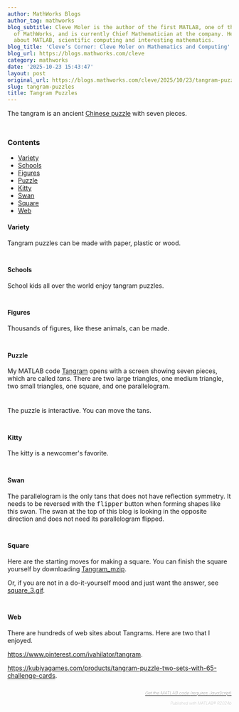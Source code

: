 ```yaml
---
author: MathWorks Blogs
author_tag: mathworks
blog_subtitle: Cleve Moler is the author of the first MATLAB, one of the founders
  of MathWorks, and is currently Chief Mathematician at the company. He writes here
  about MATLAB, scientific computing and interesting mathematics.
blog_title: 'Cleve’s Corner: Cleve Moler on Mathematics and Computing'
blog_url: https://blogs.mathworks.com/cleve
category: mathworks
date: '2025-10-23 15:43:47'
layout: post
original_url: https://blogs.mathworks.com/cleve/2025/10/23/tangram-puzzles/?s_tid=feedtopost
slug: tangram-puzzles
title: Tangram Puzzles
---
```


<div class="content"><!--introduction-->
<p>The tangram is an ancient <a href="https://en.wikipedia.org/wiki/Tangram">Chinese puzzle</a> with seven pieces.</p>

<p>
<img alt="" hspace="5" src="https://blogs.mathworks.com/cleve/files/swan_2.png" vspace="5" /> </p>

<!--/introduction-->
<h3>Contents</h3>
<div>
<ul>
<li>
<a href="https://feeds.feedburner.com/mathworks/moler#e3fac958-571e-4dfc-9943-c3e6250a779a">Variety</a>
</li>
<li>
<a href="https://feeds.feedburner.com/mathworks/moler#23d91121-5eca-43bb-b9ef-587b28b6f440">Schools</a>
</li>
<li>
<a href="https://feeds.feedburner.com/mathworks/moler#71e383f8-992a-444a-9334-aaa0af5bd8cf">Figures</a>
</li>
<li>
<a href="https://feeds.feedburner.com/mathworks/moler#3fe0b7fe-11b9-4809-962d-272da517b3ea">Puzzle</a>
</li>
<li>
<a href="https://feeds.feedburner.com/mathworks/moler#11e28fd4-f5c4-42a7-9c40-3350639dc0df">Kitty</a>
</li>
<li>
<a href="https://feeds.feedburner.com/mathworks/moler#92e32c00-95f1-47b6-88d0-cba48c41904b">Swan</a>
</li>
<li>
<a href="https://feeds.feedburner.com/mathworks/moler#32ee23f9-f6d0-4f66-aa77-32538b980b92">Square</a>
</li>
<li>
<a href="https://feeds.feedburner.com/mathworks/moler#33682566-0424-4870-9dcc-4617a477dc89">Web</a>
</li>
</ul>
</div>

<h4>Variety<a name="e3fac958-571e-4dfc-9943-c3e6250a779a"></a>
</h4>
<p>Tangram puzzles can be made with paper, plastic or wood.</p>

<p>
<img alt="" hspace="5" src="https://blogs.mathworks.com/cleve/files/wooden_3.jpg" vspace="5" /> </p>

<h4>Schools<a name="23d91121-5eca-43bb-b9ef-587b28b6f440"></a>
</h4>
<p>School kids all over the world enjoy tangram puzzles.</p>

<p>
<img alt="" hspace="5" src="https://blogs.mathworks.com/cleve/files/school.png" vspace="5" /> </p>

<h4>Figures<a name="71e383f8-992a-444a-9334-aaa0af5bd8cf"></a>
</h4>
<p>Thousands of figures, like these animals, can be made.</p>

<p>
<img alt="" hspace="5" src="https://blogs.mathworks.com/cleve/files/animals.png" vspace="5" /> </p>

<h4>Puzzle<a name="3fe0b7fe-11b9-4809-962d-272da517b3ea"></a>
</h4>
<p>My MATLAB code <a href="https://blogs.mathworks.com/cleve/files/Tangram_mzip.m">Tangram</a> opens with a screen showing seven pieces, which are called <i>tans</i>. There are two large triangles, one medium triangle, two small triangles, one square, and one parallelogram.</p>

<p>
<img alt="" hspace="5" src="https://blogs.mathworks.com/cleve/files/Tangram_screen.png" vspace="5" /> </p>

<p>The puzzle is interactive. You can move the tans.</p>

<p>
<img alt="" hspace="5" src="https://blogs.mathworks.com/cleve/files/open.gif" vspace="5" /> </p>

<h4>Kitty<a name="11e28fd4-f5c4-42a7-9c40-3350639dc0df"></a>
</h4>
<p>The kitty is a newcomer's favorite.</p>

<p>
<img alt="" hspace="5" src="https://blogs.mathworks.com/cleve/files/kitty.gif" vspace="5" /> </p>

<h4>Swan<a name="92e32c00-95f1-47b6-88d0-cba48c41904b"></a>
</h4>
<p>The parallelogram is the only tans that does not have reflection symmetry. It needs to be reversed with the <tt>flipper</tt> button when forming shapes like this swan. The swan at the top of this blog is looking in the opposite direction and does not need its parallelogram flipped.</p>

<p>
<img alt="" hspace="5" src="https://blogs.mathworks.com/cleve/files/swan.gif" vspace="5" /> </p>

<h4>Square<a name="32ee23f9-f6d0-4f66-aa77-32538b980b92"></a>
</h4>
<p>Here are the starting moves for making a square. You can finish the square yourself by downloading <a href="https://blogs.mathworks.com/cleve/files/Tangram_mzip.m">Tangram_mzip</a>.</p>

<p>Or, if you are not in a do-it-yourself mood and just want the answer, see <a href="https://blogs.mathworks.com/cleve/files/square_3.gif">square_3.gif</a>.</p>

<p>
<img alt="" hspace="5" src="https://blogs.mathworks.com/cleve/files/start.gif" vspace="5" /> </p>

<h4>Web<a name="33682566-0424-4870-9dcc-4617a477dc89"></a>
</h4>
<p>There are hundreds of web sites about Tangrams. Here are two that I enjoyed.</p>

<p>
<a href="https://www.pinterest.com/ivahilator/tangram">https://www.pinterest.com/ivahilator/tangram</a>.</p>

<p>
<a href="https://kubiyagames.com/products/tangram-puzzle-two-sets-with-65-challenge-cards">https://kubiyagames.com/products/tangram-puzzle-two-sets-with-65-challenge-cards</a>.</p>

<!-- 
    function grabCode_8d7a45faf5094d1d99b8164f5491dfdd() {
        // Remember the title so we can use it in the new page
        title = document.title;

        // Break up these strings so that their presence
        // in the Javascript doesn't mess up the search for
        // the MATLAB code.
        t1='8d7a45faf5094d1d99b8164f5491dfdd ' + '##### ' + 'SOURCE BEGIN' + ' #####';
        t2='##### ' + 'SOURCE END' + ' #####' + ' 8d7a45faf5094d1d99b8164f5491dfdd';
    
        b=document.getElementsByTagName('body')[0];
        i1=b.innerHTML.indexOf(t1)+t1.length;
        i2=b.innerHTML.indexOf(t2);
 
        code_string = b.innerHTML.substring(i1, i2);
        code_string = code_string.replace(/REPLACE_WITH_DASH_DASH/g,'--');

        // Use /x3C/g instead of the less-than character to avoid errors 
        // in the XML parser.
        // Use '\x26#60;' instead of '<' so that the XML parser
        // doesn't go ahead and substitute the less-than character. 
        code_string = code_string.replace(/\x3C/g, '\x26#60;');

        copyright = 'Copyright 2025 The MathWorks, Inc.';

        w = window.open();
        d = w.document;
        d.write('<pre>\n');
        d.write(code_string);

        // Add copyright line at the bottom if specified.
        if (copyright.length > 0) {
            d.writeln('');
            d.writeln('%%');
            if (copyright.length > 0) {
                d.writeln('% _' + copyright + '_');
            }
        }

        d.write('</pre>\n');

        d.title = title + ' (MATLAB code)';
        d.close();
    }   
     -->
<p style="text-align: right; font-size: xx-small; font-weight: lighter; font-style: italic; color: gray;">
<br />
<a href=""><span style="font-size: x-small; font-style: italic;">Get 
      the MATLAB code <noscript>(requires JavaScript)</noscript>
</span></a>
<br />
<br />
      Published with MATLAB&reg; R2024b<br />
</p>

</div>

<!--
8d7a45faf5094d1d99b8164f5491dfdd ##### SOURCE BEGIN #####
%% Tangram Puzzle
% The tangram is an ancient 
% <https://en.wikipedia.org/wiki/Tangram Chinese puzzle>
% with seven pieces.
%
% <<swan_2.png>>

%% Variety
% Tangram puzzles can be made with paper, plastic or wood.
%
% <<wooden_3.jpg>>

%% Schools
% School kids all over the world enjoy tangram puzzles.
%
% <<school.png>>

%% Figures
% Thousands of figures, like these animals, can be made.
%
% <<animals.png>>


%% Puzzle
% My MATLAB code
% <https://blogs.mathworks.com/cleve/files/Tangram_mzip.m
% Tangram>
% opens with a screen showing seven pieces,
% which are called _tans_.
% There are
% two large triangles, one medium triangle, two small
% triangles, one square, and one parallelogram.
%
% <<Tangram_screen.png>>

%%
% The puzzle is interactive.  You can move the tans.
%
% <<open.gif>>

%% Kitty
% The kitty is a newcomer's favorite.
% 
% <<kitty.gif>>

%% Swan
% The parallelogram is the only tans that does not have reflection
% symmetry. It needs to be reversed with the |flipper| button when
% forming shapes like this swan.  The swan at the top of this blog
% is looking in the opposite direction and does not need its
% parallelogram flipped.
%
% <<swan.gif>>

%% Square
% Here are the starting moves for making a square.
% You can finish the square yourself by downloading 
% <https://blogs.mathworks.com/cleve/files/Tangram_mzip.m
% Tangram_mzip>.
%
% Or, if you are not in a do-it-yourself mood and just want the
% answer, see
% <https://blogs.mathworks.com/cleve/files/square_3.gif square_3.gif>.
% 
% <<start.gif>>
%

%% Web
% There are hundreds of web sites about Tangrams.
% Here are two that I enjoyed.
%
% <https://www.pinterest.com/ivahilator/tangram>.
%
% <https://kubiyagames.com/products/tangram-puzzle-two-sets-with-65-challenge-cards>.
% 
##### SOURCE END ##### 8d7a45faf5094d1d99b8164f5491dfdd
-->